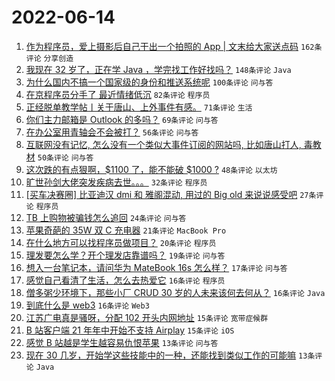 # 2022-06-14

1. [作为程序员，爱上摄影后自己干出一个拍照的 App | 文末给大家送点码](https://www.v2ex.com/t/859469) `162条评论` `分享创造`
1. [我现在 32 岁了，正在学 Java ，学完找工作好找吗？](https://www.v2ex.com/t/859436) `148条评论` `Java`
1. [为什么国内不搞一个国家级的身份和推送系统呢](https://www.v2ex.com/t/859451) `100条评论` `问与答`
1. [在京程序员分手了 最近情绪低沉](https://www.v2ex.com/t/859483) `82条评论` `程序员`
1. [正经脱单教学帖丨关于唐山、上外事件有感。](https://www.v2ex.com/t/859497) `71条评论` `生活`
1. [你们主力邮箱是 Outlook 的多吗？](https://www.v2ex.com/t/859449) `69条评论` `问与答`
1. [在办公室用青轴会不会被打？](https://www.v2ex.com/t/859459) `56条评论` `问与答`
1. [互联网没有记忆, 怎么没有一个类似大事件订阅的网站吗, 比如唐山打人, 毒教材](https://www.v2ex.com/t/859542) `50条评论` `问与答`
1. [这次跌的有点狠啊，$1100 了，能不能破 $1000 ?](https://www.v2ex.com/t/859441) `48条评论` `以太坊`
1. [旷世孙剑大佬突发疾病去世。。。](https://www.v2ex.com/t/859511) `32条评论` `程序员`
1. [[买车决赛圈] 比亚迪汉 dmi 和 雅阁混动, 用过的 Big old 来说说感受吧](https://www.v2ex.com/t/859546) `27条评论` `程序员`
1. [TB 上购物被骗钱怎么追回](https://www.v2ex.com/t/859505) `24条评论` `问与答`
1. [苹果奇葩的 35W 双 C 充电器](https://www.v2ex.com/t/859531) `21条评论` `MacBook Pro`
1. [在什么地方可以找程序员做项目？](https://www.v2ex.com/t/859482) `20条评论` `程序员`
1. [理发要怎么学？开个理发店靠谱吗？](https://www.v2ex.com/t/859489) `19条评论` `问与答`
1. [想入一台笔记本，请问华为 MateBook 16s 怎么样？](https://www.v2ex.com/t/859480) `17条评论` `问与答`
1. [感觉自己看清了生活，怎么去热爱它](https://www.v2ex.com/t/859562) `16条评论` `程序员`
1. [僧多粥少环境下，那些小厂 CRUD 30 岁的人未来该何去何从？](https://www.v2ex.com/t/859506) `16条评论` `Java`
1. [到底什么是 web3](https://www.v2ex.com/t/859499) `16条评论` `Web3`
1. [江苏广电真是骚呀，分配 102 开头内网地址](https://www.v2ex.com/t/859490) `15条评论` `宽带症候群`
1. [B 站客户端 21 年年中开始不支持 Airplay](https://www.v2ex.com/t/859456) `15条评论` `iOS`
1. [感觉 B 站越是学生越容易仇恨苹果](https://www.v2ex.com/t/859551) `13条评论` `问与答`
1. [现在 30 几岁，开始学这些技能中的一种，还能找到类似工作的可能嘛](https://www.v2ex.com/t/859474) `13条评论` `Java`
